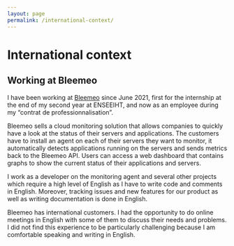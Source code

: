 ```yaml
---
layout: page
permalink: /international-context/
---
```


# International context

## Working at Bleemeo

I have been working at [Bleemeo](https://bleemeo.com/) since June 2021, first
for the internship at the end of my second year at ENSEEIHT, and now as an
employee during my “contrat de professionnalisation”.

Bleemeo sells a cloud monitoring solution that allows companies to quickly have
a look at the status of their servers and applications. The customers have to
install an agent on each of their servers they want to monitor, it automatically
detects applications running on the servers and sends metrics back to the
Bleemeo API. Users can access a web dashboard that contains graphs to show the
current status of their applications and servers.

I work as a developer on the monitoring agent and several other projects which
require a high level of English as I have to write code and comments in English.
Moreover, tracking issues and new features for our product as well as writing
documentation is done in English.

Bleemeo has international customers. I had the opportunity to do online meetings
in English with some of them to discuss their needs and problems. I did not find
this experience to be particularly challenging because I am comfortable speaking
and writing in English.
